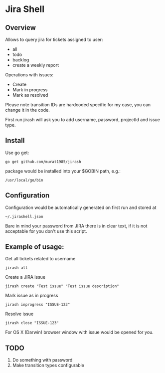 # Jira Shell
## Overview

Allows to query jira for tickets assigned to user:

- all
- todo 
- backlog
- create a weekly report

Operations with issues:
- Create
- Mark in progress
- Mark as resolved

Please note transition IDs are hardcoded specific for my case, you can change it in the code.

First run jirash will ask you to add username, password, projectId and issue type.

## Install

Use go get:
````
go get github.com/murat1985/jirash
````
package would be installed into your $GOBIN path, e.g.: 
```
/usr/local/go/bin
```

## Configuration 
Configuration would be automatically generated on first run and stored at
```
~/.jirashell.json
```
Bare in mind your password from JIRA there is in clear text, if it is not acceptable for you
don't use this script.


## Example of usage:

Get all tickets related to username
```
jirash all
```

Create a JIRA issue
```
jirash create "Test issue" "Test issue description"
```

Mark issue as in progress

```
jirash inprogress "ISSUE-123"
```

Resolve issue

```
jirash close "ISSUE-123"
```

For OS X (Darwin) browser window with issue would be opened for you.

## TODO

1. Do something with password
2. Make transition types configurable
